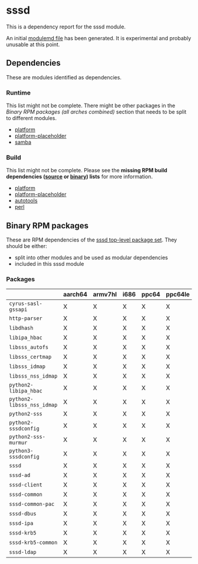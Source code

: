 # sssd
This is a dependency report for the sssd module.

An initial [modulemd file](sssd.yaml) has been generated. It is experimental and probably unusable at this point.
## Dependencies
These are modules identified as dependencies.
### Runtime
This list might not be complete. There might be other packages in the *Binary RPM packages (all arches combined)* section that needs to be split to different modules.
* [platform](../platform)
* [platform-placeholder](../platform-placeholder)
* [samba](../samba)
### Build
This list might not be complete.
Please see the **missing RPM build dependencies ([source](all/buildtime-source-packages-short.txt) or [binary](all/buildtime-binary-packages-short.txt)) lists** for more information.
* [platform](../platform)
* [platform-placeholder](../platform-placeholder)
* [autotools](../autotools)
* [perl](../perl)
## Binary RPM packages
These are RPM dependencies of the [sssd top-level package set](sssd.csv). They should be either:
* split into other modules and be used as modular dependencies
* included in this sssd module
### Packages
| |aarch64 |armv7hl |i686 |ppc64 |ppc64le |s390x |x86_64 |
|---|---|---|---|---|---|---|---|
| `cyrus-sasl-gssapi` | X | X | X | X | X | X | X |
| `http-parser` | X | X | X | X | X | X | X |
| `libdhash` | X | X | X | X | X | X | X |
| `libipa_hbac` | X | X | X | X | X | X | X |
| `libsss_autofs` | X | X | X | X | X | X | X |
| `libsss_certmap` | X | X | X | X | X | X | X |
| `libsss_idmap` | X | X | X | X | X | X | X |
| `libsss_nss_idmap` | X | X | X | X | X | X | X |
| `python2-libipa_hbac` | X | X | X | X | X | X | X |
| `python2-libsss_nss_idmap` | X | X | X | X | X | X | X |
| `python2-sss` | X | X | X | X | X | X | X |
| `python2-sssdconfig` | X | X | X | X | X | X | X |
| `python2-sss-murmur` | X | X | X | X | X | X | X |
| `python3-sssdconfig` | X | X | X | X | X | X | X |
| `sssd` | X | X | X | X | X | X | X |
| `sssd-ad` | X | X | X | X | X | X | X |
| `sssd-client` | X | X | X | X | X | X | X |
| `sssd-common` | X | X | X | X | X | X | X |
| `sssd-common-pac` | X | X | X | X | X | X | X |
| `sssd-dbus` | X | X | X | X | X | X | X |
| `sssd-ipa` | X | X | X | X | X | X | X |
| `sssd-krb5` | X | X | X | X | X | X | X |
| `sssd-krb5-common` | X | X | X | X | X | X | X |
| `sssd-ldap` | X | X | X | X | X | X | X |
